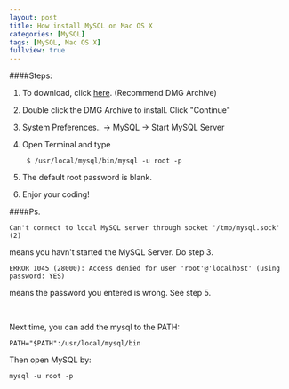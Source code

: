 ```yaml
---
layout: post
title: How install MySQL on Mac OS X
categories: [MySQL]
tags: [MySQL, Mac OS X]
fullview: true
---
```


####Steps:

1. To download, click [here](http://dev.mysql.com/downloads/mysql/). (Recommend DMG Archive)
2. Double click the DMG Archive to install. Click "Continue"
3. System Preferences.. -> MySQL -> Start MySQL Server
4. Open Terminal and type 	

		$ /usr/local/mysql/bin/mysql -u root -p		

5. The default root password is blank.
6. Enjor your coding!



####Ps.

	Can't connect to local MySQL server through socket '/tmp/mysql.sock' (2)
	
means you havn't started the MySQL Server. Do step 3.


	ERROR 1045 (28000): Access denied for user 'root'@'localhost' (using password: YES)

means the password you entered is wrong. See step 5.

  <br />	

Next time, you can add the mysql to the PATH:
	
	PATH="$PATH":/usr/local/mysql/bin
	
Then open MySQL by:

	mysql -u root -p
	
